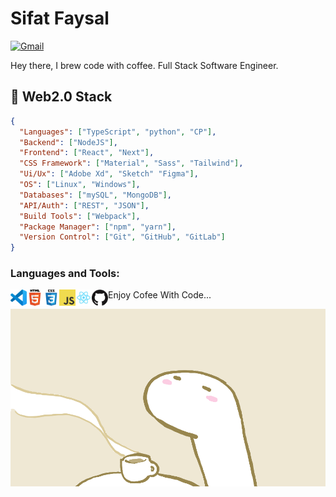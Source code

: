 # Sifat Faysal

[![Gmail](https://img.shields.io/badge/%20-Send%20Email-black?color=14171A&labelColor=ef5350&logo=gmail&logoColor=ffffff)](mailto:sifatfaysalsifat@gmail.com)

Hey there, I brew code with coffee. 
Full Stack Software Engineer.


## 💎 Web2.0 Stack

```json
{
  "Languages": ["TypeScript", "python", "CP"],
  "Backend": ["NodeJS"],
  "Frontend": ["React", "Next"],
  "CSS Framework": ["Material", "Sass", "Tailwind"],
  "Ui/Ux": ["Adobe Xd", "Sketch" "Figma"],
  "OS": ["Linux", "Windows"],
  "Databases": ["mySQL", "MongoDB"],
  "API/Auth": ["REST", "JSON"],
  "Build Tools": ["Webpack"],
  "Package Manager": ["npm", "yarn"],
  "Version Control": ["Git", "GitHub", "GitLab"]
}
```

### Languages and Tools:
<img align="left" alt="Visual Studio Code" width="26px" src="https://raw.githubusercontent.com/github/explore/80688e429a7d4ef2fca1e82350fe8e3517d3494d/topics/visual-studio-code/visual-studio-code.png" />

<img align="left" alt="HTML5" width="26px" src="https://raw.githubusercontent.com/github/explore/80688e429a7d4ef2fca1e82350fe8e3517d3494d/topics/html/html.png" />

<img align="left" alt="CSS3" width="26px" src="https://raw.githubusercontent.com/github/explore/80688e429a7d4ef2fca1e82350fe8e3517d3494d/topics/css/css.png" />

<img align="left" alt="JavaScript" width="26px" src="https://raw.githubusercontent.com/github/explore/80688e429a7d4ef2fca1e82350fe8e3517d3494d/topics/javascript/javascript.png" />

<img align="left" alt="React" width="26px" src="https://raw.githubusercontent.com/github/explore/80688e429a7d4ef2fca1e82350fe8e3517d3494d/topics/react/react.png" />

<img align="left" alt="GitHub" width="26px" src="https://raw.githubusercontent.com/github/explore/78df643247d429f6cc873026c0622819ad797942/topics/github/github.png" />

Enjoy Cofee With Code...

![image](https://github.com/sifatfaysal/sifatfaysal/blob/main/deno-coffee.gif
)



